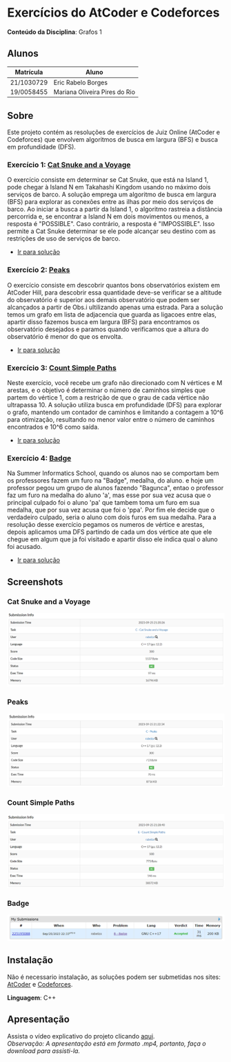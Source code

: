 # Exercícios do AtCoder e Codeforces

**Conteúdo da Disciplina**: Grafos 1<br>

## Alunos
|Matrícula | Aluno |
| -- | -- |
| 21/1030729  |  Eric Rabelo Borges |
| 19/0058455  |  Mariana Oliveira Pires do Rio |

## Sobre 
Este projeto contém as resoluções de exercícios de Juiz Online (AtCoder e Codeforces) que envolvem algoritmos de busca em largura (BFS) e busca em profundidade (DFS). 

### Exercício 1:  [Cat Snuke and a Voyage](https://atcoder.jp/contests/abc068/tasks/arc079_a)

O exercício consiste em determinar se Cat Snuke, que está na Island 1, pode chegar à Island N em Takahashi Kingdom usando no máximo dois serviços de barco. A solução emprega um algoritmo de busca em largura (BFS) para explorar as conexões entre as ilhas por meio dos serviços de barco. Ao iniciar a busca a partir da Island 1, o algoritmo rastreia a distância percorrida e, se encontrar a Island N em dois movimentos ou menos, a resposta é "POSSIBLE". Caso contrário, a resposta é "IMPOSSIBLE". Isso permite a Cat Snuke determinar se ele pode alcançar seu destino com as restrições de uso de serviços de barco.

- [Ir para solução](Soluções/CatSnukeandaVoyage.cpp)

### Exercício 2:  [Peaks](https://atcoder.jp/contests/abc166/tasks/abc166_c)

O exercício consiste em descobrir quantos bons observatórios existem em AtCoder Hill, para descobrir essa quantidade deve-se verificar se a altitude do observatório é superior aos demais observatório que podem ser alcançados a partir de Obs.i ultilizando apenas uma estrada.
Para a solução temos um grafo em lista de adjacencia que guarda as ligacoes entre elas, apartir disso fazemos busca em largura (BFS) para encontramos os observatório desejados e paramos quando verificamos que a altura do observatório é menor do que os envolta.

- [Ir para solução](Soluções/Peaks.cpp)

### Exercício 3:  [Count Simple Paths](https://atcoder.jp/contests/abc284/tasks/abc284_e)

Neste exercício, você recebe um grafo não direcionado com N vértices e M arestas, e o objetivo é determinar o número de caminhos simples que partem do vértice 1, com a restrição de que o grau de cada vértice não ultrapassa 10. A solução utiliza busca em profundidade (DFS) para explorar o grafo, mantendo um contador de caminhos e limitando a contagem a 10^6 para otimização, resultando no menor valor entre o número de caminhos encontrados e 10^6 como saída.

- [Ir para solução](Soluções/CountSimplePaths.cpp)

### Exercício 4:  [Badge](https://codeforces.com/contest/1020/problem/B)

Na Summer Informatics School, quando os alunos nao se comportam bem os professores fazem um furo na "Badge", medalha, do aluno. e hoje um professor pegou um grupo de alunos fazendo "Bagunca", entao o professor faz um furo na medalha do aluno 'a', mas esse por sua vez acusa que o principal culpado foi o aluno 'pa' que tambem toma um furo em sua medalha, que por sua vez acusa que foi o 'ppa'. Por fim ele decide que o verdadeiro culpado, seria o aluno com dois furos em sua medalha.
Para a resolução desse exercício pegamos os numeros de vértice e arestas, depois aplicamos uma DFS partindo de cada um dos vértice ate que ele chegue em algum que ja foi visitado e apartir disso ele indica qual o aluno foi acusado.

- [Ir para solução](Soluções/Badge.cpp)

## Screenshots

### Cat Snuke and a Voyage 
![](Assets/catsnukeandvoyage.png)

### Peaks
![](Assets/peaks.png)

### Count Simple Paths
![](Assets/countpaths.png)

### Badge
![](Assets/badges.png)

## Instalação 
Não é necessario instalação, as soluções podem ser submetidas nos sites: [AtCoder](https://atcoder.jp/) e [Codeforces](https://codeforces.com/).

**Linguagem**: C++<br>


## Apresentação
Assista o vídeo explicativo do projeto clicando [aqui](/Apresentação.mp4). <br>
*Observação: A apresentação está em formato .mp4, portanto, faça o download para assisti-la.*



